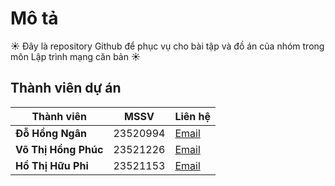 # Mô tả
☀️ Đây là repository Github để phục vụ cho bài tập và đồ án của nhóm trong môn Lập trình mạng căn bản ☀️

## Thành viên dự án
| Thành viên           | MSSV      | Liên hệ                                |
|----------------------|-----------|----------------------------------------|
| **Đỗ Hồng Ngân**     | 23520994  | [Email](mailto:23520994@gm.uit.edu.vn) |
| **Võ Thị Hồng Phúc** | 23521226  | [Email](mailto:23521226@gm.uit.edu.vn) |
| **Hồ Thị Hữu Phi**   | 23521153  | [Email](mailto:23521153@gm.uit.edu.vn) |

